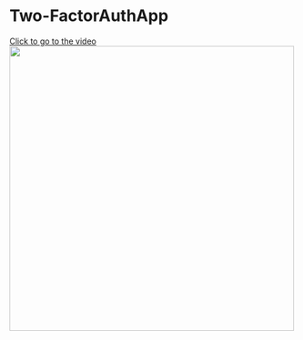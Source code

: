 # Two-FactorAuthApp

<a href="https://youtu.be/zNmFu50wrYY">Click to go to the video</a> <br>
<img src="https://github.com/trzcinska-magdalena/Two-FactorAuthApp/assets/109164652/0e683045-fabb-494f-b8fb-1e0ecf4b8f31" width="500"/>
